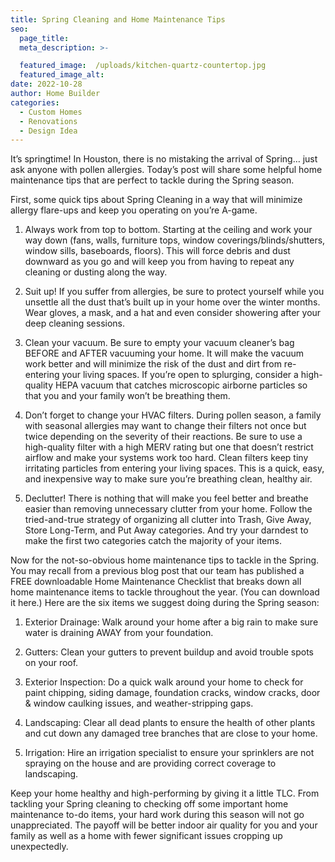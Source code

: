 ```yaml
---
title: Spring Cleaning and Home Maintenance Tips
seo:
  page_title:
  meta_description: >-

  featured_image:  /uploads/kitchen-quartz-countertop.jpg
  featured_image_alt:
date: 2022-10-28
author: Home Builder
categories:
  - Custom Homes
  - Renovations
  - Design Idea
---
```


It’s springtime! In Houston, there is no mistaking the arrival of Spring… just ask anyone with pollen allergies. Today’s post will share some helpful home maintenance tips that are perfect to tackle during the Spring season.

First, some quick tips about Spring Cleaning in a way that will minimize allergy flare-ups and keep you operating on you’re A-game.

1. Always work from top to bottom. Starting at the ceiling and work your way down (fans, walls, furniture tops, window coverings/blinds/shutters, window sills, baseboards, floors). This will force debris and dust downward as you go and will keep you from having to repeat any cleaning or dusting along the way.

2. Suit up! If you suffer from allergies, be sure to protect yourself while you unsettle all the dust that’s built up in your home over the winter months. Wear gloves, a mask, and a hat and even consider showering after your deep cleaning sessions.

3. Clean your vacuum. Be sure to empty your vacuum cleaner’s bag BEFORE and AFTER vacuuming your home. It will make the vacuum work better and will minimize the risk of the dust and dirt from re-entering your living spaces. If you’re open to splurging, consider a high-quality HEPA vacuum that catches microscopic airborne particles so that you and your family won’t be breathing them.

4. Don’t forget to change your HVAC filters. During pollen season, a family with seasonal allergies may want to change their filters not once but twice depending on the severity of their reactions. Be sure to use a high-quality filter with a high MERV rating but one that doesn’t restrict airflow and make your systems work too hard. Clean filters keep tiny irritating particles from entering your living spaces. This is a quick, easy, and inexpensive way to make sure you’re breathing clean, healthy air.

5. Declutter! There is nothing that will make you feel better and breathe easier than removing unnecessary clutter from your home. Follow the tried-and-true strategy of organizing all clutter into Trash, Give Away, Store Long-Term, and Put Away categories. And try your darndest to make the first two categories catch the majority of your items.

Now for the not-so-obvious home maintenance tips to tackle in the Spring. You may recall from a previous blog post that our team has published a FREE downloadable Home Maintenance Checklist that breaks down all home maintenance items to tackle throughout the year. (You can download it here.) Here are the six items we suggest doing during the Spring season:

1. Exterior Drainage: Walk around your home after a big rain to make sure water is draining AWAY from your foundation.

2. Gutters: Clean your gutters to prevent buildup and avoid trouble spots on your roof.

3. Exterior Inspection: Do a quick walk around your home to check for paint chipping, siding damage, foundation cracks, window cracks, door & window caulking issues, and weather-stripping gaps.

4. Landscaping: Clear all dead plants to ensure the health of other plants and cut down any damaged tree branches that are close to your home.

5. Irrigation: Hire an irrigation specialist to ensure your sprinklers are not spraying on the house and are providing correct coverage to landscaping.

Keep your home healthy and high-performing by giving it a little TLC. From tackling your Spring cleaning to checking off some important home maintenance to-do items, your hard work during this season will not go unappreciated. The payoff will be better indoor air quality for you and your family as well as a home with fewer significant issues cropping up unexpectedly.

